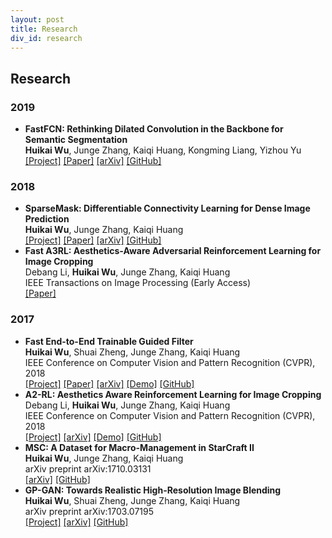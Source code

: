 ```yaml
---
layout: post
title: Research
div_id: research
---
```


## Research
### 2019
* **FastFCN: Rethinking Dilated Convolution in the Backbone for Semantic Segmentation**   
  **Huikai Wu**, Junge Zhang, Kaiqi Huang, Kongming Liang, Yizhou Yu    
  [[Project]](http://wuhuikai.me/FastFCNProject)    [[Paper]](http://wuhuikai.me/FastFCNProject/fast_fcn.pdf)    [[arXiv]](https://arxiv.org/abs/1903.11816)    [[GitHub]](https://github.com/wuhuikai/FastFCN)

### 2018
* **SparseMask: Differentiable Connectivity Learning for Dense Image Prediction**   
  **Huikai Wu**, Junge Zhang, Kaiqi Huang    
  [[Project]](http://wuhuikai.me/SparseMask/)    [[Paper]](http://wuhuikai.me/SparseMask/sparse_mask.pdf)    [[arXiv]](https://arxiv.org/abs/1904.07642)    [[GitHub]](https://github.com/wuhuikai/SparseMask)
* **Fast A3RL: Aesthetics-Aware Adversarial Reinforcement Learning for Image Cropping**   
  Debang Li, **Huikai Wu**, Junge Zhang, Kaiqi Huang    
  IEEE Transactions on Image Processing (Early Access)    
  [[Paper]](https://ieeexplore.ieee.org/document/8708941)

### 2017
* **Fast End-to-End Trainable Guided Filter**   
  **Huikai Wu**, Shuai Zheng, Junge Zhang, Kaiqi Huang    
  IEEE Conference on Computer Vision and Pattern Recognition (CVPR), 2018   
  [[Project]](http://wuhuikai.me/DeepGuidedFilterProject)    [[Paper]](http://wuhuikai.me/DeepGuidedFilterProject/deep_guided_filter.pdf)    [[arXiv]](https://arxiv.org/abs/1803.05619)    [[Demo]](http://wuhuikai.me/DeepGuidedFilterProject#demo)    [[GitHub]](https://github.com/wuhuikai/DeepGuidedFilter)
* **A2-RL: Aesthetics Aware Reinforcement Learning for Image Cropping**   
  Debang Li, **Huikai Wu**, Junge Zhang, Kaiqi Huang    
  IEEE Conference on Computer Vision and Pattern Recognition (CVPR), 2018   
  [[Project]](http://debangli.info/A2RL/)    [[arXiv]](https://arxiv.org/abs/1709.04595)    [[Demo]](https://wuhuikai.github.io/TF-A2RL/)    [[GitHub]](https://github.com/wuhuikai/TF-A2RL)
* **MSC: A Dataset for Macro-Management in StarCraft II**   
  **Huikai Wu**, Junge Zhang, Kaiqi Huang   
  arXiv preprint arXiv:1710.03131   
  [[arXiv]](https://arxiv.org/abs/1710.03131)    [[GitHub]](https://github.com/wuhuikai/MSC)
* **GP-GAN: Towards Realistic High-Resolution Image Blending**    
  **Huikai Wu**, Shuai Zheng, Junge Zhang, Kaiqi Huang    
  arXiv preprint arXiv:1703.07195   
  [[Project]](http://wuhuikai.me/GP-GAN-Project/)    [[arXiv]](https://arxiv.org/abs/1703.07195)    [[GitHub]](https://github.com/wuhuikai/GP-GAN)
